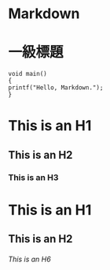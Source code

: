 # Markdown
一級標題
=

    void main()
    {
    printf("Hello, Markdown.");
    }

# This is an H1 #

## This is an H2 ##

### This is an H3 ######

# This is an H1

## This is an H2

###### This is an H6
